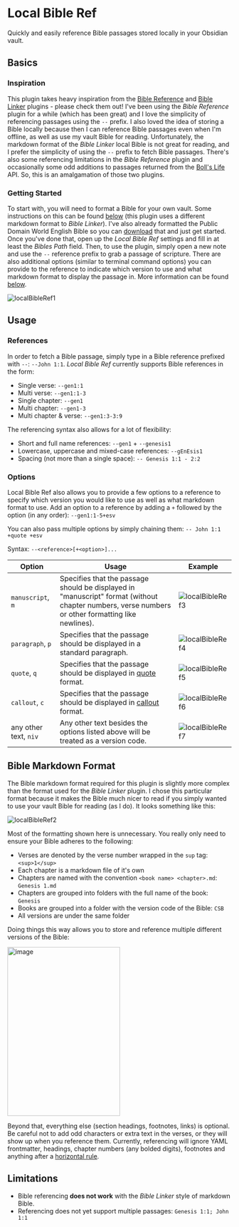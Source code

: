 # Local Bible Ref

Quickly and easily reference Bible passages stored locally in your Obsidian vault.

## Basics

### Inspiration

This plugin takes heavy inspiration from the [Bible Reference](https://github.com/tim-hub/obsidian-bible-reference) and [Bible Linker](https://github.com/kuchejak/obsidian-bible-linker-plugin) plugins - please check them out! I've been using the *Bible Reference* plugin for a while (which has been great) and I love the simplicity of referencing passages using the `--` prefix. I also loved the idea of storing a Bible locally because then I can reference Bible passages even when I'm offline, as well as use my vault Bible for reading. Unfortunately, the markdown format of the *Bible Linker* local Bible is not great for reading, and I prefer the simplicity of using the `--` prefix to fetch Bible passages. There's also some referencing limitations in the *Bible Reference* plugin and occasionally some odd additions to passages returned from the [Boll's Life](https://bolls.life/) API. So, this is an amalgamation of those two plugins. 

### Getting Started

To start with, you will need to format a Bible for your own vault. Some instructions on this can be found [below](#bible-markdown-format) (this plugin uses a different markdown format to *Bible Linker*). I've also already formatted the Public Domain World English Bible so you can [download](https://github.com/camelChief/markdown-webp) that and just get started. Once you've done that, open up the *Local Bible Ref* settings and fill in at least the *Bibles Path* field. Then, to use the plugin, simply open a new note and use the `--` reference prefix to grab a passage of scripture. There are also additional options (similar to terminal command options) you can provide to the reference to indicate which version to use and what markdown format to display the passage in. More information can be found [below](#usage).

![localBibleRef1](https://github.com/user-attachments/assets/b8b5440b-8f47-4462-987e-a52791d758be)

## Usage

### References

In order to fetch a Bible passage, simply type in a Bible reference prefixed with `--`: `--John 1:1`. *Local Bible Ref* currently supports Bible references in the form:

- Single verse: `--gen1:1`
- Multi verse: `--gen1:1-3`
- Single chapter: `--gen1`
- Multi chapter: `--gen1-3`
- Multi chapter & verse: `--gen1:3-3:9`

The referencing syntax also allows for a lot of flexibility:

- Short and full name references: `--gen1` + `--genesis1`
- Lowercase, uppercase and mixed-case references: ``--gEnEsis1``
- Spacing (not more than a single space): `-- Genesis 1:1 - 2:2`

### Options

Local Bible Ref also allows you to provide a few options to a reference to specify which version you would like to use as well as what markdown format to use. Add an option to a reference by adding a `+` followed by the option (in any order): `--gen1:1-5+esv`

You can also pass multiple options by simply chaining them: `-- John 1:1 +quote +esv`

Syntax: `--<reference>[+<option>]...`

| Option                | Usage                                                                                                                                             | Example                     |
| --------------------- | ------------------------------------------------------------------------------------------------------------------------------------------------- | --------------------------- |
| `manuscript`, `m`     | Specifies that the passage should be displayed in "manuscript" format (without chapter numbers, verse numbers or other formatting like newlines). | ![localBibleRef3](https://github.com/user-attachments/assets/736e38e3-f05e-41c0-9d0a-d27145e50e30) |
| `paragraph`, `p`      | Specifies that the passage should be displayed in a standard paragraph.                                                                           | ![localBibleRef4](https://github.com/user-attachments/assets/d62dc0f0-4d4b-4468-b53a-b87a2f3b5384) |
| `quote`, `q`          | Specifies that the passage should be displayed in [quote](https://help.obsidian.md/Editing+and+formatting/Basic+formatting+syntax#Quotes) format. | ![localBibleRef5](https://github.com/user-attachments/assets/59cd0a61-de28-4c51-ac38-9faf71c2e391) |
| `callout`, `c`        | Specifies that the passage should be displayed in [callout](https://help.obsidian.md/Editing+and+formatting/Callouts) format.                     | ![localBibleRef6](https://github.com/user-attachments/assets/2256aa40-02cc-4f08-beec-e99c169855ce) |
| any other text, `niv` | Any other text besides the options listed above will be treated as a version code.                                                                | ![localBibleRef7](https://github.com/user-attachments/assets/a7c75752-6572-482d-a807-c2dc20f1ed28) |

## Bible Markdown Format

The Bible markdown format required for this plugin is slightly more complex than the format used for the *Bible Linker* plugin. I chose this particular format because it makes the Bible much nicer to read if you simply wanted to use your vault Bible for reading (as I do). It looks something like this:

![localBibleRef2](https://github.com/user-attachments/assets/e5fc4ca1-bc9d-4fbb-b20c-e94c693d0660)

Most of the formatting shown here is unnecessary. You really only need to ensure your Bible adheres to the following:

- Verses are denoted by the verse number wrapped in the `sup` tag: `<sup>1</sup>`
- Each chapter is a markdown file of it's own
- Chapters are named with the convention `<book name> <chapter>.md`: `Genesis 1.md`
- Chapters are grouped into folders with the full name of the book: `Genesis`
- Books are grouped into a folder with the version code of the Bible: `CSB`
- All versions are under the same folder

Doing things this way allows you to store and reference multiple different versions of the Bible:

<img width="253" height="379" alt="image" src="https://github.com/user-attachments/assets/5804ceab-e69d-4b7f-a58d-3f9b5a89e3fc" />

Beyond that, everything else (section headings, footnotes, links) is optional. Be careful not to add odd characters or extra text in the verses, or they will show up when you reference them. Currently, referencing will ignore YAML frontmatter, headings, chapter numbers (any bolded digits), footnotes and anything after a [horizontal rule](https://help.obsidian.md/Editing+and+formatting/Basic+formatting+syntax#Horizontal+rule).

## Limitations

- Bible referencing **does not work** with the *Bible Linker* style of markdown Bible.
- Referencing does not yet support multiple passages: `Genesis 1:1; John 1:1`
